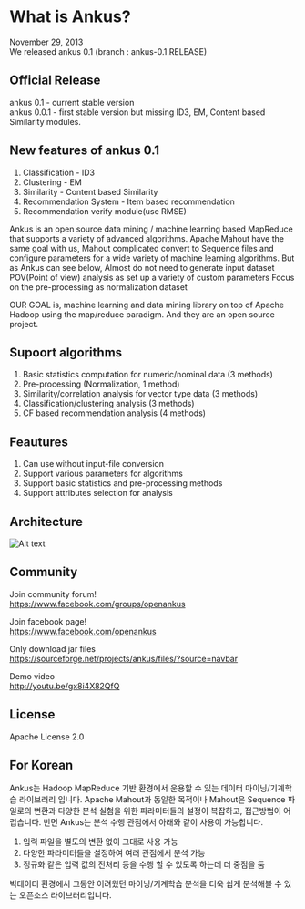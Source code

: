 # What is Ankus?  

November 29, 2013  
We released ankus 0.1 (branch : ankus-0.1.RELEASE)  


## Official Release
ankus 0.1 - current stable version  
ankus 0.0.1 - first stable version but missing ID3, EM, Content based Similarity modules.  


## New features of ankus 0.1  
1) Classification - ID3  
2) Clustering - EM  
3) Similarity - Content based Similarity  
4) Recommendation System - Item based recommendation  
5) Recommendation verify module(use RMSE)  


Ankus is an open source data mining / machine learning based MapReduce that supports a variety of advanced algorithms. Apache Mahout have the same goal with us, Mahout complicated convert to Sequence files and configure parameters for a wide variety of machine learning algorithms. But as Ankus can see below, Almost do not need to generate input dataset POV(Point of view) analysis as set up a variety of custom parameters Focus on the pre-processing as normalization dataset

OUR GOAL is, machine learning and data mining library on top of Apache Hadoop using the map/reduce paradigm. And they are an open source project.

## Supoort algorithms

1) Basic statistics computation for numeric/nominal data (3 methods)  
2) Pre-processing (Normalization, 1 method)  
3) Similarity/correlation analysis for vector type data (3 methods)  
4) Classification/clustering analysis (3 methods)  
5) CF based recommendation analysis (4 methods)  

## Feautures

1) Can use without input-file conversion  
2) Support various parameters for algorithms  
3) Support basic statistics and pre-processing methods  
4) Support attributes selection for analysis  

## Architecture  
![Alt text](http://openankus.org/download/attachments/1736818/ankus-arch.png?version=1&modificationDate=1401947545601&api=v2 "Ankus architecture")


## Community

Join community forum!   
https://www.facebook.com/groups/openankus

Join facebook page!  
https://www.facebook.com/openankus

Only download jar files  
https://sourceforge.net/projects/ankus/files/?source=navbar

Demo video  
http://youtu.be/gx8i4X82QfQ

## License
Apache License 2.0  


## For Korean
Ankus는 Hadoop MapReduce 기반 환경에서 운용할 수 있는 데이터 마이닝/기계학습 라이브러리 입니다. 
Apache Mahout과 동일한 목적이나 Mahout은 Sequence 파일로의 변환과 다양한 분석 실험을 위한 파라미터들의 설정이 복잡하고, 접근방법이 어렵습니다.
반면 Ankus는 분석 수행 관점에서 아래와 같이 사용이 가능합니다.  
1) 입력 파일을 별도의 변환 없이 그대로 사용 가능  
2) 다양한 파라미터들을 설정하여 여러 관점에서 분석 가능  
3) 정규화 같은 입력 값의 전처리 등을 수행 할 수 있도록 하는데 더 중점을 둠  

빅데이터 환경에서 그동안 어려웠던 마이닝/기계학습 분석을  더욱 쉽게 분석해볼 수 있는 오픈소스 라이브러리입니다.  
